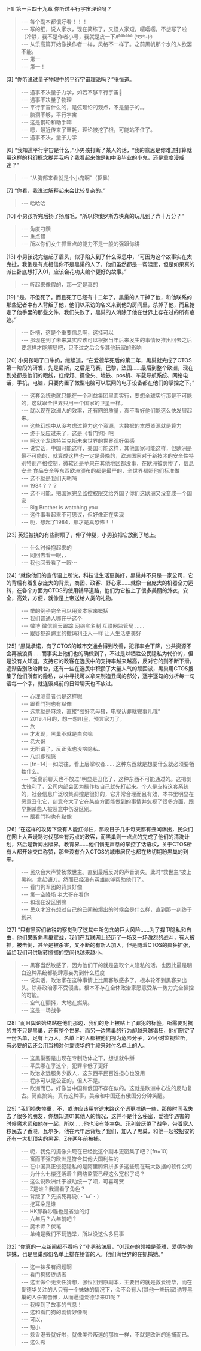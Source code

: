 
[-1] 第一百四十九章 你听过平行宇宙理论吗？
>--- 每个副本都很好看！！！<br>
>--- 写的细，说人家水，现在简练了，又怪人家短，嘤嘤嘤，不想写了啦（冷静，我不是作者小号，我就是皮一下л̵ʱªʱªʱª (ᕑᗢᓫา∗)˒）<br>
>--- 从乐高篇开始像换作者一样，风格不一样了。之前黑帆那个水的人欲罢不能。<br>
>--- 第一<br>
>--- 第一！<br>

[3] “你听说过量子物理中的平行宇宙理论吗？”张恒道。
>--- 遇事不决量子力学，如若不够平行宇宙🐶<br>
>--- 遇事不决量子物理<br>
>--- 平行宇宙什么的，是弦理论的观点，不是量子的。。<br>
>--- 脑洞不够，平行宇宙<br>
>--- 这是钢轮和助手嘛<br>
>--- 嗯，最近传来了噩耗，理论被挖了根，可能站不住了。<br>
>--- 遇事不决，量子力学<br>

[6] “我知道平行宇宙是什么，”小男孩打断了某人的话，“我的意思是你难道打算就用这样的科幻概念糊弄我吗？我看起来像是初中没毕业的小鬼，还是重度漫威迷？”
>--- “从胸部来看就是个小鬼啊”（抠鼻）<br>

[7] “你看，我说过解释起来会比较复杂的。”
>--- 哈哈哈<br>

[10] 小男孩听完后扬了扬眉毛，“所以你俄罗斯方块真的玩儿到了六十万分？”
>--- 角度刁鑽<br>
>--- 重点错<br>
>--- 所以你们女生抓重点的能力不是一般的强跟你讲<br>

[13] 小男孩说完皱起了眉头，似乎陷入到了什么深思中，“可因为这个故事实在太鬼扯，我倒是有点相信你不是黒巢的人了，他们虽然都是一帮混蛋，但是如果真的派出卧底想打入01，应该会花功夫编个更好的故事。”
>--- 听起来像假的，那一定是真的<br>

[19] “是，不但死了，而且死了已经有十二年了，黒巢的人干掉了他，和他联系的那些记者中有人背叛了他，他们以采访的名义来到他的房间里，杀掉了他，而且抢走了他手里的那些文件，我们失败了，黒巢的人消除了他在世界上存在过的所有痕迹。”
>--- 卧槽，这是个重要信息啊，这挂可以<br>
>--- 那现在到了未来其实应该可以根据当年后来发生的事情反推出回去之后要怎样才能解局吧，只不过之后会多其他玩家的影响<br>

[20] 小男孩喝了口牛奶，继续道，“在爱德华死后的第二年，黒巢就完成了CTOS第一阶段的研发，先是尼斯，之后是马赛，巴黎，法国……最后到整个欧洲，现在到处都是他们的眼线，红绿灯、摄像头、地铁、pos机、车载导航系统、网络电话，手机，电脑，只要内置了微型电脑可以联网的电子设备都在他们的掌控之下。”
>--- 这套系统也就只能在一个利益集团里面实行，要想全球实行那是不可能的，这就跟全世界只用一个国家的卫星一样。<br>
>--- 就以现在欧洲人的效率，还有网络质量，真不看好他们能这么快发展起来。<br>
>--- 这些幻想中从没考虑过算力这个资源，大数据的本质资源就是算力<br>
>--- 终于反应过来了，这是《看门狗》吧<br>
>--- 啊这个龙珠特兰克斯未来世界的世界观好带感<br>
>--- 说实话，中国可能这样，美国可能这样，其他国家可能这样，但欧洲是最不可能的，就算成这样也一定是最晚的，欧洲国家对于新技术的安全性特别特别严格控制，微软还是苹果在其他地区都没事，在欧洲被罚惨了，信息安全  食品安全等东西欧洲颁布的都是最严的，全世界都照他们标准做<br>
>--- 这不就是我们天朝吗<br>
>--- 1984？？？<br>
>--- 这不可能，把国家完全监控权限交给外国？你们这欧洲又没变成一个国家<br>
>--- Big Brother is watching you<br>
>--- 这件事看起来不可思议，但好像正在实现<br>
>--- 呃，想起了1984，那才是真恐怖！！<br>

[23] 英短被挠的有些耐烦了，伸了伸腿，小男孩把它放到了地上。
>--- 什么时候抱起来的<br>
>--- 同回去看一眼，，<br>
>--- 我也回去看了一眼⋯<br>

[24] “就像他们的宣传语上所说，科技让生活更美好，黒巢并不只是一家公司，它的背后有着复杂庞大的背景，商团、政客、野心家……就像一台庞大的机器全力运转，在各个方面为CTOS的使用铺平道路，他们为它披上了很多美丽的外衣，安全，高效，方便，就像是上帝送给人类的礼物。
>--- 举的例子完全可以用资本家来概括<br>
>--- 我们普通人哪在乎这个<br>
>--- 微博 微信聊天跟踪 网络实名制 互联网监管局 ……<br>
>--- 跟疑犯追踪里的撒玛利亚人一样 让人生活更美好<br>

[25] “黒巢承诺，有了CTOS的城市交通会得到改善，犯罪率会下降，公共资源不会再被浪费……而事实上他们也的确做到了，不过是以牺牲公民隐私为代价的，但是没有人知道，支持它的政客在选民中的支持率越来越高，反对它的则不断下滑，逐渐告别政治舞台，还有一些在选民中积攒了大量人气的顽固派，黒巢用CTOS搜集了他们所有的隐私，从中寻找可以拿来制造丑闻的部分，逐字逐句的分析每一句话每一个字，就连饭桌前的日常聊天也不放过。
>--- 心理测量者也是这样呢<br>
>--- 跟看門狗也有點像<br>
>--- 选票就是麻烦，直接“强奸老母猪，电视认罪就完事儿哦”<br>
>--- 2019.4月的，想一想川皇，预言家刀了，<br>
>--- 危<br>
>--- 才发现，黑巢不就是白宫嘛<br>
>--- 老大哥<br>
>--- 无所谓了，反正我也没啥隐私。<br>
>--- 八组即视感<br>
>--- [fn=14]一如既往，看上层掌权者……
这种东西就是想要什么就必须要牺牲什么。<br>
>--- “饭桌前聊天也不放过”明显是丑化了，这种东西不可能通过的。这把剑太锋利了，公司内部会因为操作权自己就先打起来。个人是支持这套系统的，社会信息广泛收集调控是很好的，它非常合理而且有效，本书里明显在恶意丑化它，刻意夸大了它在某些方面能做到的事情并忽视了很多方面，跟早期某些人被恶意中伤没区别。<br>
>--- 跟看門狗也有點像<br>

[26] “在这样的攻势下没有人能扛得住，那段日子几乎每天都有丑闻爆出，民众们在网上大声谩骂讨伐那些有污点的政客，而黒巢则一点点的完成了他们的清洗计划，然后是新闻出版界，教育界……他们悄无声息的掌控了话语权，关于CTOS所有人都开始交口称赞，那些没有介入CTOS的城市居民也都在热切期盼黒巢的到来。
>--- 民众会大声赞扬救世主。直到最后反对的声音消失。此时“救世主”披上黑袍，拿起镰刀。然而已经没有英雄能够帮助他们了。<br>
>--- 看门狗军团的背景好像<br>
>--- 第一空降场 老大哥在看你<br>
>--- 和现在没区别嘛<br>
>--- 民众才没有想过自己的丑闻被爆出的时候会是什么样，直到那一刻终于到来<br>

[27] “只有黑客们敏锐的察觉到了这其中所包含的巨大风险……为了捍卫隐私和自由，他们果断向黒巢宣战，我们在互联网上经历了一场又一场激烈的战斗，有人被抓，被击倒，甚至是被杀害，又不断的有新人加入，但是随着CTOS的疯狂扩张，留给我们可供辗转腾挪的空间也越来越小。
>--- 黑客当然敏感了，因为他们干的就是盗取个人隐私的活。也因此最是明白这种系统都能肆意妄为到什么程度<br>
>--- 说实话，政治家在这种事情上比黑客敏感多了，根本轮不到黑客来出头。除非政治家不受侵害。根本不存在全体政治家愿意受某一势力完全操控的可能。<br>
>--- 空气在颤抖，大地在燃烧。<br>
>--- 这是一场战争<br>

[28] “而且舆论始终站在他们那边，我们的身上被贴上了罪犯的标签，所需要对抗的并不只是黒巢，还有整个世界，而另一边黒巢的行为却越来越猖狂，他们制定了一份名单，足有上万人，名单上的人都被他们视为危险分子，24小时监视监听，有必要的话还会用当初对付爱德华的手段来对付名单上的人。
>--- 这黑巢要是出现在专制政体之下，想想就牛掰<br>
>--- 平民哪在乎这个，犯罪率低了更好<br>
>--- 政治永远服务少数人，这东西平民百姓担心也没用<br>
>--- 程序可以是公正的，但人不是。<br>
>--- 欧洲而已，好像当中国和俄国不存在似的。这就是欧洲中心说的反动复古。简直搞笑。真有这种事，美帝和中国还有俄国分分钟笑醒。<br>

[29] “我们损失惨重，不，或许应该用穷途末路这个词更准确一些，那段时间我失去了很多的朋友，你想知道01其他人的情况，这并不是什么秘密，爱德华遇害的时候魔术师和他在一起，所以……他也没有能幸免。菲利普厌倦了战争，带着家人移民去了香港，瓦尔多，他在六年后背叛了我们，加入了黒巢，和他一起被招安的还有一大批顶尖的黑客，Z在两年前被捕。
>--- 呃，我兔的摄像头现在已经比这个副本更密集了吧？[fn=10]<br>
>--- 富而不强的欧洲是符合其他大国利益的<br>
>--- 在中国真正侵犯隐私的是阿里腾讯拼多多这些现在玩大数据的软件公司<br>
>--- 为什么七楼还活着？网络监管已经这么宽松了吗？<br>
>--- 这么说欧洲终于被动统一了呗，可喜可贺<br>
>--- Z是谁？我漏看了角色？<br>
>--- 背叛了？先搞死再说(・`ω´・)<br>
>--- 挖耳朵是谁<br>
>--- HK那群沙雕也是省油的灯<br>
>--- 六年后？六年前吧？<br>
>--- 魔术师？伏笔<br>
>--- 单纯是我们不玩选举，所以没这么多屁事<br>

[32] “你真的一点新闻都不看吗？”小男孩皱眉，“01现在的领袖是蕾雅，爱德华的妹妹，也是黒巢那份名单上排在榜首的人，他们满世界的在抓捕她。”
>--- 这一抹多有问题啊<br>
>--- 看门狗转终结者<br>
>--- 这里做个无责任猜想，张恒回到原副本，主要目的就是救爱德华，而在爱德华关注的人只有一个妹妹的情况下，会不会有人(其他一些玩家)诱导黑巢的人杀害蕾雅，从而逼迫爱德华来01呢？<br>
>--- 我嗅到了故事的气息！<br>
>--- 这和看门狗的剧情好像啊<br>
>--- 可以，<br>
>--- 短小<br>
>--- 躲香港去就好啦，就像美帝叛逃的那位一样，不就是欧洲的追捕而已。<br>
>--- 这么秀<br>
